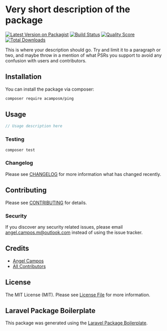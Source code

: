 # Very short description of the package

[![Latest Version on Packagist](https://img.shields.io/packagist/v/acamposm/ping.svg?style=flat-square)](https://packagist.org/packages/acamposm/ping)
[![Build Status](https://img.shields.io/travis/acamposm/ping/master.svg?style=flat-square)](https://travis-ci.org/acamposm/ping)
[![Quality Score](https://img.shields.io/scrutinizer/g/acamposm/ping.svg?style=flat-square)](https://scrutinizer-ci.com/g/acamposm/ping)
[![Total Downloads](https://img.shields.io/packagist/dt/acamposm/ping.svg?style=flat-square)](https://packagist.org/packages/acamposm/ping)

This is where your description should go. Try and limit it to a paragraph or two, and maybe throw in a mention of what PSRs you support to avoid any confusion with users and contributors.

## Installation

You can install the package via composer:

```bash
composer require acamposm/ping
```

## Usage

``` php
// Usage description here
```

### Testing

``` bash
composer test
```

### Changelog

Please see [CHANGELOG](CHANGELOG.md) for more information what has changed recently.

## Contributing

Please see [CONTRIBUTING](CONTRIBUTING.md) for details.

### Security

If you discover any security related issues, please email angel.campos.m@outlook.com instead of using the issue tracker.

## Credits

- [Angel Campos](https://github.com/acamposm)
- [All Contributors](../../contributors)

## License

The MIT License (MIT). Please see [License File](LICENSE.md) for more information.

## Laravel Package Boilerplate

This package was generated using the [Laravel Package Boilerplate](https://laravelpackageboilerplate.com).